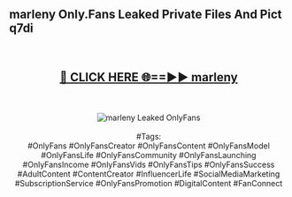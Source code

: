 <h2>marleny Only.Fans Leaked Private Files And Pict q7di</h2>
<br>
<div align="center">
<h2><a href="https://mediafiles.top/marleny" rel="nofollow">🔴 CLICK HERE 🌐==►► marleny</a></h2>
<br>
<br>
<a href="https://mediafiles.top/marleny" rel="nofollow" data-target="animated-image.originalLink"><img src="https://i.ibb.co.com/WyWwxjT/player-gif2.gif" alt="marleny Leaked OnlyFans" style="max-width: 100%; display: inline-block;" data-target="animated-image.originalImage"></a>
<br><br>
#Tags:
<br>
#OnlyFans #OnlyFansCreator #OnlyFansContent #OnlyFansModel #OnlyFansLife #OnlyFansCommunity #OnlyFansLaunching #OnlyFansIncome #OnlyFansVids #OnlyFansTips #OnlyFansSuccess #AdultContent #ContentCreator #InfluencerLife #SocialMediaMarketing #SubscriptionService #OnlyFansPromotion #DigitalContent #FanConnect
</div>
<br>